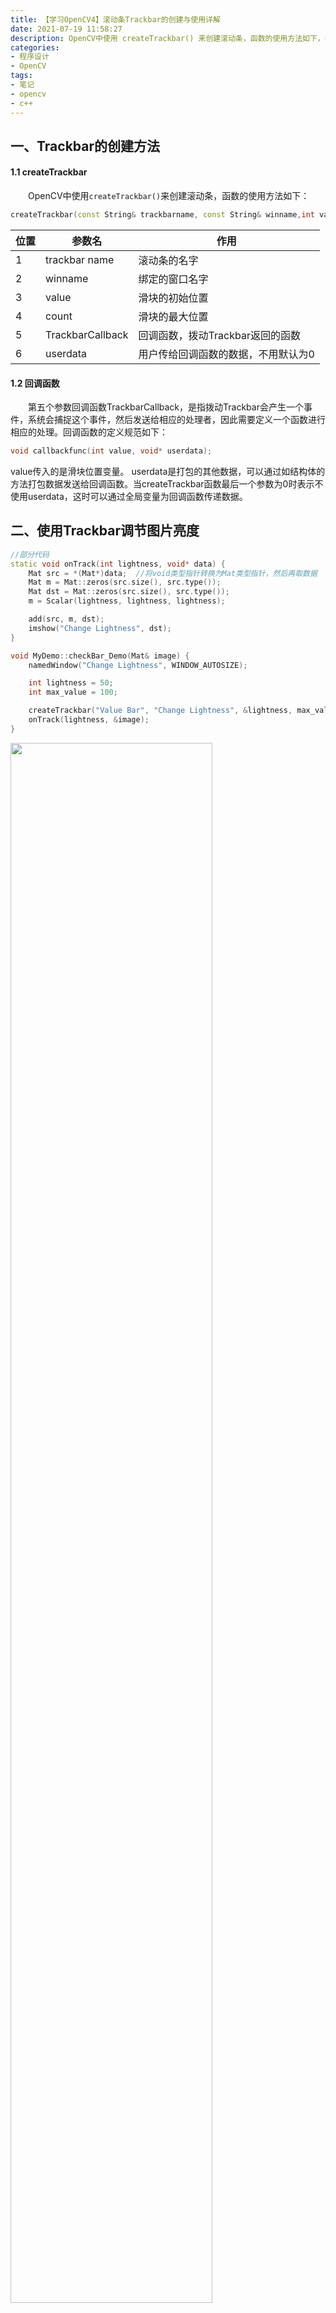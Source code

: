 ```yaml
---
title: 【学习OpenCV4】滚动条Trackbar的创建与使用详解
date: 2021-07-19 11:58:27
description: OpenCV中使用 createTrackbar() 来创建滚动条，函数的使用方法如下，各个参数的作用也在下面的表格中给出。
categories:
- 程序设计
- OpenCV
tags:
- 笔记
- opencv
- c++
---
```


## 一、Trackbar的创建方法
#### 1.1 createTrackbar
&emsp;&emsp;OpenCV中使用`createTrackbar()`来创建滚动条，函数的使用方法如下：
```cpp
createTrackbar(const String& trackbarname, const String& winname,int value, int count,TrackbarCallback onChange = 0,void userdata = 0); 
```
| 位置 | 参数名           | 作用                                |
| ---- | ---------------- | ----------------------------------- |
| 1    | trackbar name    | 滚动条的名字                        |
| 2    | winname          | 绑定的窗口名字                      |
| 3    | value            | 滑块的初始位置                      |
| 4    | count            | 滑块的最大位置                      |
| 5    | TrackbarCallback | 回调函数，拨动Trackbar返回的函数    |
| 6    | userdata         | 用户传给回调函数的数据，不用默认为0 |

#### 1.2 回调函数
&emsp;&emsp;第五个参数回调函数TrackbarCallback，是指拨动Trackbar会产生一个事件，系统会捕捉这个事件，然后发送给相应的处理者，因此需要定义一个函数进行相应的处理。回调函数的定义规范如下：
```cpp
void callbackfunc(int value, void* userdata);
```
value传入的是滑块位置变量。
userdata是打包的其他数据，可以通过如结构体的方法打包数据发送给回调函数。当createTrackbar函数最后一个参数为0时表示不使用userdata，这时可以通过全局变量为回调函数传递数据。

## 二、使用Trackbar调节图片亮度

```cpp
//部分代码
static void onTrack(int lightness, void* data) {
	Mat src = *(Mat*)data;	//将void类型指针转换为Mat类型指针，然后再取数据
	Mat m = Mat::zeros(src.size(), src.type());
	Mat dst = Mat::zeros(src.size(), src.type());
	m = Scalar(lightness, lightness, lightness);

	add(src, m, dst);
	imshow("Change Lightness", dst);
}

void MyDemo::checkBar_Demo(Mat& image) {
	namedWindow("Change Lightness", WINDOW_AUTOSIZE);

	int lightness = 50;
	int max_value = 100;

	createTrackbar("Value Bar", "Change Lightness", &lightness, max_value, onTrack,(void *)&image);//最后一个参数强制转换为void类型指针
	onTrack(lightness, &image);
}
```
<img src="https://img-blog.csdnimg.cn/20210718220023754.png?x-oss-process=image/watermark,type_ZmFuZ3poZW5naGVpdGk,shadow_10,text_SGFsZi1BIFN0dWRpbw==,size_16,color_FFFFFF,t_70#pic_center" width="80%">